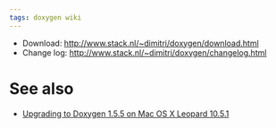 ```yaml
---
tags: doxygen wiki
---
```


-   Download: <http://www.stack.nl/~dimitri/doxygen/download.html>
-   Change log: <http://www.stack.nl/~dimitri/doxygen/changelog.html>

# See also

-   [Upgrading to Doxygen 1.5.5 on Mac OS X Leopard 10.5.1](/wiki/Upgrading_to_Doxygen_1.5.5_on_Mac_OS_X_Leopard_10.5.1)

